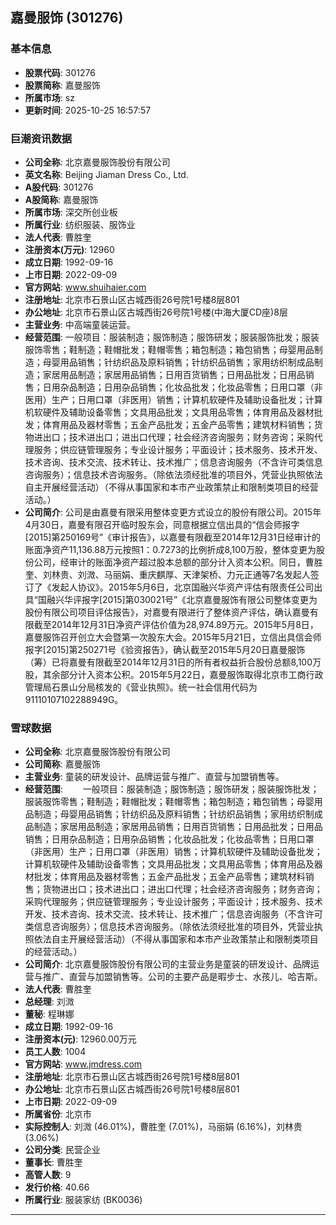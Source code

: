 ## 嘉曼服饰 (301276)

### 基本信息

- **股票代码**: 301276
- **股票简称**: 嘉曼服饰
- **所属市场**: sz
- **更新时间**: 2025-10-25 16:57:57

### 巨潮资讯数据

- **公司全称**: 北京嘉曼服饰股份有限公司
- **英文名称**: Beijing Jiaman Dress Co., Ltd.
- **A股代码**: 301276
- **A股简称**: 嘉曼服饰
- **所属市场**: 深交所创业板
- **所属行业**: 纺织服装、服饰业
- **法人代表**: 曹胜奎
- **注册资本(万元)**: 12960
- **成立日期**: 1992-09-16
- **上市日期**: 2022-09-09
- **官方网站**: www.shuihaier.com
- **注册地址**: 北京市石景山区古城西街26号院1号楼8层801
- **办公地址**: 北京市石景山区古城西街26号院1号楼(中海大厦CD座)8层
- **主营业务**: 中高端童装运营。
- **经营范围**: 一般项目：服装制造；服饰制造；服饰研发；服装服饰批发；服装服饰零售；鞋制造；鞋帽批发；鞋帽零售；箱包制造；箱包销售；母婴用品制造；母婴用品销售；针纺织品及原料销售；针纺织品销售；家用纺织制成品制造；家居用品制造；家居用品销售；日用百货销售；日用品批发；日用品销售；日用杂品制造；日用杂品销售；化妆品批发；化妆品零售；日用口罩（非医用）生产；日用口罩（非医用）销售；计算机软硬件及辅助设备批发；计算机软硬件及辅助设备零售；文具用品批发；文具用品零售；体育用品及器材批发；体育用品及器材零售；五金产品批发；五金产品零售；建筑材料销售；货物进出口；技术进出口；进出口代理；社会经济咨询服务；财务咨询；采购代理服务；供应链管理服务；专业设计服务；平面设计；技术服务、技术开发、技术咨询、技术交流、技术转让、技术推广；信息咨询服务（不含许可类信息咨询服务）；信息技术咨询服务。（除依法须经批准的项目外，凭营业执照依法自主开展经营活动）（不得从事国家和本市产业政策禁止和限制类项目的经营活动。）
- **公司简介**: 公司是由嘉曼有限采用整体变更方式设立的股份有限公司。2015年4月30日，嘉曼有限召开临时股东会，同意根据立信出具的“信会师报字[2015]第250169号”《审计报告》，以嘉曼有限截至2014年12月31日经审计的账面净资产11,136.88万元按照1：0.7273的比例折成8,100万股，整体变更为股份公司，经审计的账面净资产超过股本总额的部分计入资本公积。同日，曹胜奎、刘林贵、刘溦、马丽娟、重庆麒厚、天津架桥、力元正通等7名发起人签订了《发起人协议》。2015年5月6日，北京国融兴华资产评估有限责任公司出具“国融兴华评报字[2015]第030021号”《北京嘉曼服饰有限公司整体变更为股份有限公司项目评估报告》，对嘉曼有限进行了整体资产评估，确认嘉曼有限截至2014年12月31日净资产评估价值为28,974.89万元。2015年5月8日，嘉曼服饰召开创立大会暨第一次股东大会。2015年5月21日，立信出具信会师报字[2015]第250271号《验资报告》，确认截至2015年5月20日嘉曼服饰（筹）已将嘉曼有限截至2014年12月31日的所有者权益折合股份总额8,100万股，其余部分计入资本公积。2015年5月22日，嘉曼服饰取得北京市工商行政管理局石景山分局核发的《营业执照》。统一社会信用代码为91110107102288949G。

### 雪球数据

- **公司全称**: 北京嘉曼服饰股份有限公司
- **公司简称**: 嘉曼服饰
- **主营业务**: 童装的研发设计、品牌运营与推广、直营与加盟销售等。
- **经营范围**: 　　一般项目：服装制造；服饰制造；服饰研发；服装服饰批发；服装服饰零售；鞋制造；鞋帽批发；鞋帽零售；箱包制造；箱包销售；母婴用品制造；母婴用品销售；针纺织品及原料销售；针纺织品销售；家用纺织制成品制造；家居用品制造；家居用品销售；日用百货销售；日用品批发；日用品销售；日用杂品制造；日用杂品销售；化妆品批发；化妆品零售；日用口罩（非医用）生产；日用口罩（非医用）销售；计算机软硬件及辅助设备批发；计算机软硬件及辅助设备零售；文具用品批发；文具用品零售；体育用品及器材批发；体育用品及器材零售；五金产品批发；五金产品零售；建筑材料销售；货物进出口；技术进出口；进出口代理；社会经济咨询服务；财务咨询；采购代理服务；供应链管理服务；专业设计服务；平面设计；技术服务、技术开发、技术咨询、技术交流、技术转让、技术推广；信息咨询服务（不含许可类信息咨询服务）；信息技术咨询服务。（除依法须经批准的项目外，凭营业执照依法自主开展经营活动）（不得从事国家和本市产业政策禁止和限制类项目的经营活动。）
- **公司简介**: 北京嘉曼服饰股份有限公司的主营业务是童装的研发设计、品牌运营与推广、直营与加盟销售等。公司的主要产品是暇步士、水孩儿、哈吉斯。
- **法人代表**: 曹胜奎
- **总经理**: 刘溦
- **董秘**: 程琳娜
- **成立日期**: 1992-09-16
- **注册资本(元)**: 12960.00万元
- **员工人数**: 1004
- **官方网站**: www.jmdress.com
- **注册地址**: 北京市石景山区古城西街26号院1号楼8层801
- **办公地址**: 北京市石景山区古城西街26号院1号楼8层801
- **上市日期**: 2022-09-09
- **所属省份**: 北京市
- **实际控制人**: 刘溦 (46.01%)，曹胜奎 (7.01%)，马丽娟 (6.16%)，刘林贵 (3.06%)
- **公司分类**: 民营企业
- **董事长**: 曹胜奎
- **高管人数**: 9
- **发行价格**: 40.66
- **所属行业**: 服装家纺 (BK0036)

---